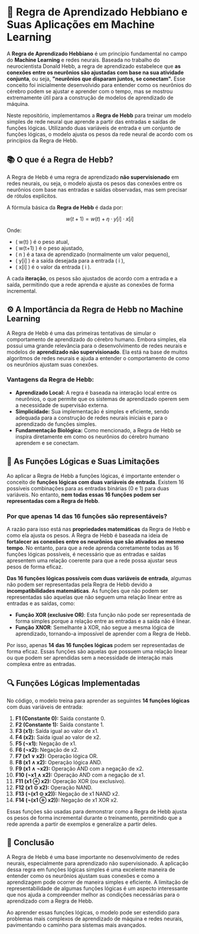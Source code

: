 # 🧠 Regra de Aprendizado Hebbiano e Suas Aplicações em Machine Learning

A **Regra de Aprendizado Hebbiano** é um princípio fundamental no campo do **Machine Learning** e redes neurais. Baseada no trabalho do neurocientista Donald Hebb, a regra de aprendizado estabelece que **as conexões entre os neurônios são ajustadas com base na sua atividade conjunta**, ou seja, **"neurônios que disparam juntos, se conectam".** Esse conceito foi inicialmente desenvolvido para entender como os neurônios do cérebro podem se ajustar e aprender com o tempo, mas se mostrou extremamente útil para a construção de modelos de aprendizado de máquina.

Neste repositório, implementamos a **Regra de Hebb** para treinar um modelo simples de rede neural que aprende a partir das entradas e saídas de funções lógicas. Utilizando duas variáveis de entrada e um conjunto de funções lógicas, o modelo ajusta os pesos da rede neural de acordo com os princípios da Regra de Hebb.

## 📚 O que é a Regra de Hebb?

A Regra de Hebb é uma regra de aprendizado **não supervisionado** em redes neurais, ou seja, o modelo ajusta os pesos das conexões entre os neurônios com base nas entradas e saídas observadas, mas sem precisar de rótulos explícitos.

A fórmula básica da **Regra de Hebb** é dada por:

$$
w(t+1) = w(t) + \eta \cdot y[i] \cdot x[i]
$$

Onde:
- \( w(t) \) é o peso atual,
- \( w(t+1) \) é o peso ajustado,
- \( n \) é a taxa de aprendizado (normalmente um valor pequeno),
- \( y[i] \) é a saída desejada para a entrada \( i \),
- \( x[i] \) é o valor da entrada \( i \).

A cada **iteração**, os pesos são ajustados de acordo com a entrada e a saída, permitindo que a rede aprenda e ajuste as conexões de forma incremental.

## ⚙️ A Importância da Regra de Hebb no Machine Learning

A Regra de Hebb é uma das primeiras tentativas de simular o comportamento de aprendizado do cérebro humano. Embora simples, ela possui uma grande relevância para o desenvolvimento de redes neurais e modelos de **aprendizado não supervisionado**. Ela está na base de muitos algoritmos de redes neurais e ajuda a entender o comportamento de como os neurônios ajustam suas conexões.

### Vantagens da Regra de Hebb:
- **Aprendizado Local:** A regra é baseada na interação local entre os neurônios, o que permite que os sistemas de aprendizado operem sem a necessidade de supervisão externa.
- **Simplicidade:** Sua implementação é simples e eficiente, sendo adequada para a construção de redes neurais iniciais e para o aprendizado de funções simples.
- **Fundamentação Biológica:** Como mencionado, a Regra de Hebb se inspira diretamente em como os neurônios do cérebro humano aprendem e se conectam.

## 🔢 As Funções Lógicas e Suas Limitações

Ao aplicar a Regra de Hebb a funções lógicas, é importante entender o conceito de **funções lógicas com duas variáveis de entrada**. Existem 16 possíveis combinações para as entradas binárias (0 e 1) para duas variáveis. No entanto, **nem todas essas 16 funções podem ser representadas com a Regra de Hebb**.

### Por que apenas 14 das 16 funções são representáveis?

A razão para isso está nas **propriedades matemáticas** da Regra de Hebb e como ela ajusta os pesos. A Regra de Hebb é baseada na ideia de **fortalecer as conexões entre os neurônios que são ativados ao mesmo tempo**. No entanto, para que a rede aprenda corretamente todas as 16 funções lógicas possíveis, é necessário que as entradas e saídas apresentem uma relação coerente para que a rede possa ajustar seus pesos de forma eficaz. 

**Das 16 funções lógicas possíveis com duas variáveis de entrada**, algumas não podem ser representadas pela Regra de Hebb devido a **incompatibilidades matemáticas**. As funções que não podem ser representadas são aquelas que não seguem uma relação linear entre as entradas e as saídas, como:

- **Função XOR (exclusive OR)**: Esta função não pode ser representada de forma simples porque a relação entre as entradas e a saída não é linear.
- **Função XNOR**: Semelhante à XOR, não segue a mesma lógica de aprendizado, tornando-a impossível de aprender com a Regra de Hebb.

Por isso, apenas **14 das 16 funções lógicas** podem ser representadas de forma eficaz. Essas funções são aquelas que possuem uma relação linear ou que podem ser aprendidas sem a necessidade de interação mais complexa entre as entradas.

## 🔍 Funções Lógicas Implementadas

No código, o modelo treina para aprender as seguintes **14 funções lógicas** com duas variáveis de entrada:

1. **F1 (Constante 0):** Saída constante 0.
2. **F2 (Constante 1):** Saída constante 1.
3. **F3 (x1):** Saída igual ao valor de x1.
4. **F4 (x2):** Saída igual ao valor de x2.
5. **F5 (¬x1):** Negação de x1.
6. **F6 (¬x2):** Negação de x2.
7. **F7 (x1 ∨ x2):** Operação lógica OR.
8. **F8 (x1 ∧ x2):** Operação lógica AND.
9. **F9 (x1 ∧ ¬x2):** Operação AND com a negação de x2.
10. **F10 (¬x1 ∧ x2):** Operação AND com a negação de x1.
11. **F11 (x1 ⊕ x2):** Operação XOR (ou exclusivo).
12. **F12 (x1 ⊙ x2):** Operação NAND.
13. **F13 (¬(x1 ⊙ x2)):** Negação de x1 NAND x2.
14. **F14 (¬(x1 ⊕ x2)):** Negação de x1 XOR x2.

Essas funções são usadas para demonstrar como a Regra de Hebb ajusta os pesos de forma incremental durante o treinamento, permitindo que a rede aprenda a partir de exemplos e generalize a partir deles.

## 📝 Conclusão

A Regra de Hebb é uma base importante no desenvolvimento de redes neurais, especialmente para aprendizado não supervisionado. A aplicação dessa regra em funções lógicas simples é uma excelente maneira de entender como os neurônios ajustam suas conexões e como a aprendizagem pode ocorrer de maneira simples e eficiente. A limitação de representabilidade de algumas funções lógicas é um aspecto interessante que nos ajuda a compreender melhor as condições necessárias para o aprendizado com a Regra de Hebb.

Ao aprender essas funções lógicas, o modelo pode ser estendido para problemas mais complexos de aprendizado de máquina e redes neurais, pavimentando o caminho para sistemas mais avançados.